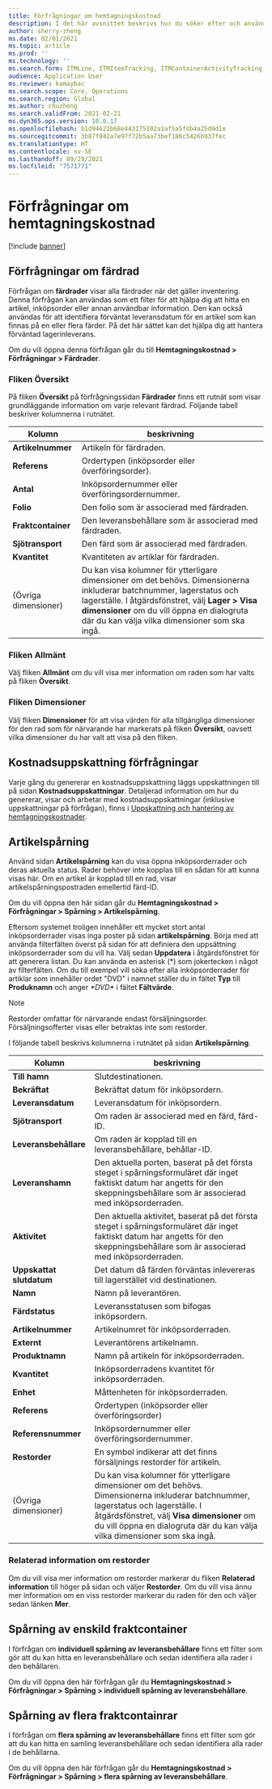 ```yaml
---
title: Förfrågningar om hemtagningskostnad
description: I det här avsnittet beskrivs hur du söker efter och använder de olika typer av förfrågningar som är tillgängliga för modulen hemtagningskostnad.
author: sherry-zheng
ms.date: 02/01/2021
ms.topic: article
ms.prod: ''
ms.technology: ''
ms.search.form: ITMLine, ITMItemTracking, ITMContainerActivityTracking, ITMContainerTracking
audience: Application User
ms.reviewer: kamaybac
ms.search.scope: Core, Operations
ms.search.region: Global
ms.author: chuzheng
ms.search.validFrom: 2021-02-21
ms.dyn365.ops.version: 10.0.17
ms.openlocfilehash: b1d94621b68e443175102a1af5a5fdb4a25d0d1e
ms.sourcegitcommit: 3b87f042a7e97f72b5aa73bef186c5426b937fec
ms.translationtype: HT
ms.contentlocale: sv-SE
ms.lasthandoff: 09/29/2021
ms.locfileid: "7571771"
---
```

# <a name="landed-cost-inquiries"></a>Förfrågningar om hemtagningskostnad

[!include [banner](../../includes/banner.md)]

## <a name="voyage-line-inquiries"></a>Förfrågningar om färdrad

Förfrågan om **färdrader** visar alla färdrader när det gäller inventering. Denna förfrågan kan användas som ett filter för att hjälpa dig att hitta en artikel, inköpsorder eller annan användbar information. Den kan också användas för att identifiera förväntat leveransdatum för en artikel som kan finnas på en eller flera färder. På det här sättet kan det hjälpa dig att hantera förväntad lagerinleverans.

Om du vill öppna denna förfrågan går du till **Hemtagningskostnad \> Förfrågningar \> Färdrader**.

### <a name="overview-tab"></a>Fliken Översikt

På fliken **Översikt** på förfrågningssidan **Färdrader** finns ett rutnät som visar grundläggande information om varje relevant färdrad. Följande tabell beskriver kolumnerna i rutnätet.

| Kolumn | beskrivning |
|---|---|
| **Artikelnummer** | Artikeln för färdraden. |
| **Referens** | Ordertypen (inköpsorder eller överföringsorder). |
| **Antal** | Inköpsordernummer eller överföringsordernummer. |
| **Folio** | Den folio som är associerad med färdraden. |
| **Fraktcontainer** | Den leveransbehållare som är associerad med färdraden. |
| **Sjötransport** | Den färd som är associerad med färdraden. |
| **Kvantitet** | Kvantiteten av artiklar för färdraden. |
| (Övriga dimensioner) | Du kan visa kolumner för ytterligare dimensioner om det behövs. Dimensionerna inkluderar batchnummer, lagerstatus och lagerställe. I åtgärdsfönstret, välj **Lager \> Visa dimensioner** om du vill öppna en dialogruta där du kan välja vilka dimensioner som ska ingå. |

### <a name="general-tab"></a>Fliken Allmänt

Välj fliken **Allmänt** om du vill visa mer information om raden som har valts på fliken **Översikt**.

### <a name="dimensions-tab"></a>Fliken Dimensioner

Välj fliken **Dimensioner** för att visa värden för alla tillgängliga dimensioner för den rad som för närvarande har markerats på fliken **Översikt**, oavsett vilka dimensioner du har valt att visa på den fliken.

## <a name="cost-estimate-inquiries"></a>Kostnadsuppskattning förfrågningar

Varje gång du genererar en kostnadsuppskattning läggs uppskattningen till på sidan **Kostnadsuppskattningar**. Detaljerad information om hur du genererar, visar och arbetar med kostnadsuppskattningar (inklusive uppskattningar på förfrågan), finns i [Uppskattning och hantering av hemtagningskostnader](estimate-manage-landed-costs.md).

## <a name="item-tracking"></a>Artikelspårning

Använd sidan **Artikelspårning** kan du visa öppna inköpsorderrader och deras aktuella status. Rader behöver inte kopplas till en sådan för att kunna visas här. Om en artikel är kopplad till en rad, visar artikelspårningspostraden emellertid färd-ID.

Om du vill öppna den här sidan går du **Hemtagningskostnad \> Förfrågningar \> Spårning \> Artikelspårning**.

Eftersom systemet troligen innehåller ett mycket stort antal inköpsorderrader visas inga poster på sidan **artikelspårning**. Börja med att använda filterfälten överst på sidan för att definiera den uppsättning inköpsorderrader som du vill ha. Välj sedan **Uppdatera** i åtgärdsfönstret för att generera listan. Du kan använda en asterisk (\*) som jokertecken i något av filterfälten. Om du till exempel vill söka efter alla inköpsorderrader för artiklar som innehåller ordet "DVD" i namnet ställer du in fältet **Typ** till **Produknamn** och anger *\*DVD\** i fältet **Fältvärde**.

> [!NOTE]
> Restorder omfattar för närvarande endast försäljningsorder. Försäljningsofferter visas eller betraktas inte som restorder.

I följande tabell beskrivs kolumnerna i rutnätet på sidan **Artikelspårning**.

| Kolumn | beskrivning |
|---|---|
| **Till hamn** | Slutdestinationen. |
| **Bekräftat** | Bekräftat datum för inköpsordern. |
| **Leveransdatum** | Leveransdatum för inköpsordern. |
| **Sjötransport** | Om raden är associerad med en färd, färd-ID. |
| **Leveransbehållare** | Om raden är kopplad till en leveransbehållare, behållar-ID. |
| **Leveranshamn** | Den aktuella porten, baserat på det första steget i spårningsformuläret där inget faktiskt datum har angetts för den skeppningsbehållare som är associerad med inköpsorderraden. |
| **Aktivitet** | Den aktuella aktivitet, baserat på det första steget i spårningsformuläret där inget faktiskt datum har angetts för den skeppningsbehållare som är associerad med inköpsorderraden. |
| **Uppskattat slutdatum** | Det datum då färden förväntas inlevereras till lagerstället vid destinationen. |
| **Namn** | Namn på leverantören. |
| **Färdstatus** | Leveransstatusen som bifogas inköpsordern. |
| **Artikelnummer** | Artikelnumret för inköpsorderraden. |
| **Externt** | Leverantörens artikelnamn. |
| **Produktnamn** | Namn på artikeln för inköpsorderraden. |
| **Kvantitet** | Inköpsorderradens kvantitet för inköpsorderraden. |
| **Enhet** | Måttenheten för inköpsorderraden. |
| **Referens** | Ordertypen (inköpsorder eller överföringsorder) |
| **Referensnummer** | Inköpsordernummer eller överföringsordernummer. |
| **Restorder** | En symbol indikerar att det finns försäljnings restorder för artikeln. |
| (Övriga dimensioner) | Du kan visa kolumner för ytterligare dimensioner om det behövs. Dimensionerna inkluderar batchnummer, lagerstatus och lagerställe. I åtgärdsfönstret, välj **Visa dimensioner** om du vill öppna en dialogruta där du kan välja vilka dimensioner som ska ingå. |

### <a name="related-information-about-backorders"></a>Relaterad information om restorder

Om du vill visa mer information om restorder markerar du fliken **Relaterad information** till höger på sidan och väljer **Restorder**. Om du vill visa ännu mer information om en viss restorder markerar du raden för den och väljer sedan länken **Mer**.

## <a name="individual-shipping-container-tracking"></a>Spårning av enskild fraktcontainer

I förfrågan om **individuell spårning av leveransbehållare** finns ett filter som gör att du kan hitta en leveransbehållare och sedan identifiera alla rader i den behållaren.

Om du vill öppna den här förfrågan går du **Hemtagningskostnad \> Förfrågningar \> Spårning \> individuell spårning av leveransbehållare**.

## <a name="multiple-shipping-container-tracking"></a>Spårning av flera fraktcontainrar

I förfrågan om **flera spårning av leveransbehållare** finns ett filter som gör att du kan hitta en samling leveransbehållare och sedan identifiera alla rader i de behållarna.

Om du vill öppna den här förfrågan går du **Hemtagningskostnad \> Förfrågningar \> Spårning \> flera spårning av leveransbehållare**.

